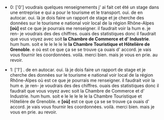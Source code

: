  * 0: ['0']
	voudrais quelques renseignements j' ai fait cet été un stage dans une entreprise e qui a pour le tourisme et le transport.
	 oui.
	 de en autocar.
	 oui.
	 là je dois faire un rapport de stage et je cherche des données sur le tourisme e national voir local de la région Rhône-Alpes **[où]** est ce que je pourrais me renseigner.
	 il faudrait voir la hum e.
	 je ren- je voudrais des des chiffres.
	 ouais des statistiques donc il faudrait que vous voyez avec soit **la Chambre de Commerce et d' Industrie**.
	 hum hum.
	 soit e le le le le le **la Chambre Touristique et Hôtelière de Grenoble**.
	 e où est ce que ça se se trouve ça ouais d' accord.
	 je vais vous fournir les coordonnées.
	 voilà.
	 merci bien.
	 mais je vous en prie.
	 au revoir.
	
 * 1: ['1']
	.
	 de en autocar.
	 oui.
	 là je dois faire un rapport de stage et je cherche des données sur le tourisme e national voir local de la région Rhône-Alpes où est ce que je pourrais me renseigner.
	 il faudrait voir la hum e.
	 je ren- je voudrais des des chiffres.
	 ouais des statistiques donc il faudrait que vous voyez avec soit la Chambre de Commerce et d' Industrie.
	 hum hum.
	 soit e le le le le le la Chambre Touristique et Hôtelière de Grenoble.
	 e **[où]** est ce que ça se se trouve ça ouais d' accord.
	 je vais vous fournir les coordonnées.
	 voilà.
	 merci bien.
	 mais je vous en prie.
	 au revoir.
	
